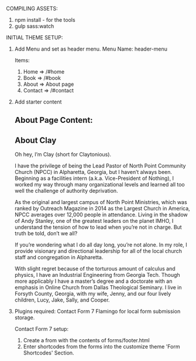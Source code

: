 COMPILING ASSETS:
1. npm install - for the tools
2. gulp sass:watch


INITIAL THEME SETUP:
1. Add Menu and set as header menu.
    Menu Name: 
    header-menu

    Items:
    1. Home => /#home
    2. Book => /#book
    3. About => About page
    4. Contact => /#contact


2. Add starter content

    About Page Content:
    -------------------
    <h2>About Clay</h2>
    
    <p>Oh hey, I’m Clay (short for Claytonious).

    <p>I have the privilege of being the Lead Pastor of North Point Community Church (NPCC) in Alpharetta, Georgia, but I haven’t always been. Beginning as a facilities intern (a.k.a. Vice-President of Nothing), I worked my way through many organizational levels and learned all too well the challenge of authority deprivation.</p>

    <p>As the original and largest campus of North Point Ministries, which was ranked by Outreach Magazine in 2014 as the Largest Church in America, NPCC averages over 12,000 people in attendance. Living in the shadow of Andy Stanley, one of the greatest leaders on the planet IMHO, I understand the tension of how to lead when you’re not in charge. But truth be told, don’t we all?</p>

    <p>If you’re wondering what I do all day long, you’re not alone. In my role, I provide visionary and directional leadership for all of the local church staff and congregation in Alpharetta.</p>

    <p>With slight regret because of the torturous amount of calculus and physics, I have an Industrial Engineering from Georgia Tech. Though more applicably I have a master’s degree and a doctorate with an emphasis in Online Church from Dallas Theological Seminary. I live in Forsyth County, Georgia, with my wife, Jenny, and our four lively children, Lucy, Jake, Sally, and Cooper.</p>


3. Plugins required:
    Contact Form 7
    Flamingo for local form submission storage.

    Contact Form 7 setup:
    1. Create a from with the contents of forms/footer.html
    2. Enter shortcodes from the forms into the customize theme 'Form Shortcodes' Section.